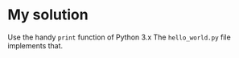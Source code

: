 # My solution
Use the handy `print` function of Python 3.x
The `hello_world.py` file implements that.
